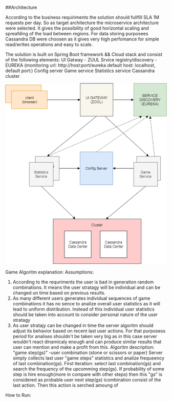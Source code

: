 ##Architecture

According to the business requiriments the solution should fullfill SLA 1M requests per day.
So as target architecture the microservice architecture were selected. It gives the possibility of good horizontal scaling and spreafding of the load between regions.
For data storing purposees Cassandra DB were choosen as it gives very high perfomance for simple read/writes operations and easy to scale.

The solution is built on Spring Boot framework && Cloud stack and consist of the following elements:
UI Gatway - ZUUL
Srvice registry/discovery - EUREKA (monitoring url: http://host:port/eureka default host: localhost,  default port:)
Config server
Game service
Statistics service
Cassandra cluster



![Alt solution](src/main/resources/solution.png?raw=true "Architecture")

Game Algoritm explanation:
Assumptions:
1. According to the requriments the user is bad in generation random combinations. It means the user stratagy will be individual and can be changed un time based on previous results.
2. As many different users generates individual sequences of game combinations it has no sence to analize overall user statistics as it will lead to uniform distribution. Instead of this individual user statistics should be taken into account to consider personal nature of the user stratagy
3. As user stratajy can be changed in time the server algoritm should adjust its behavior based on recent last user actions.
For that purposess period for analises shouldn't be taken very big as in this case server wouldn't react dinamicaly enough and can produce similar results that user can mention and make a profit from this.
Algoritm description:
"game step(gs)" -user combination (stone or scissors or paper)
Server simply collects last user "game steps" statistics and analize frequeency of last combination(gs).
First iteration:
select last combination(gs) and search the frequency of the upcomming step(gs). If probability of some step is hire enough(more in compare with other steps) then this "gs" is considered as probable user next step(gs)
icombination consist of the last action. Then this action is serched amoung of 


How to Run:

